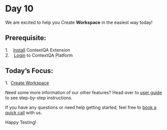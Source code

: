 # Day 10

We are excited to help you Create **Workspace** in the easiest way today!


## **Prerequisite:**  
1.    [Install](../02-ContextQA-Extension/01-Install-&-Login/Install-extension.md) ContextQA Extension  
2.    [Login](../02-ContextQA-Extension/01-Install-&-Login/Login-Extension.md) to ContextQA Platform  


## **Today’s Focus:**  
1.  [Create Workspace](../03-ContextQA-Portal/06-Workspace-settings/Create-workspace.md)




Need some more information of our other features? Head over to [user guide](./../01-Index/Index.md) to see step-by-step instructions.  
 
If you have any questions or need help getting started, feel free to [book a quick call](https://meetings.hubspot.com/deep-barot?utm_medium=email&_hsmi=299989918&_hsenc=p2ANqtz-93_Gh2Kh0HPIA1_YAuC4aN3P8CDhDP8g1RC5aE0y56Scvu-HpB0xk1UIlkNpq34VYk9WGauryok8y75Y3Oq7ToSYBpIN0-4Pv-2T_dWFs_gK2cusE&utm_content=299989918&utm_source=hs_email) with us.






Happy Testing!  
